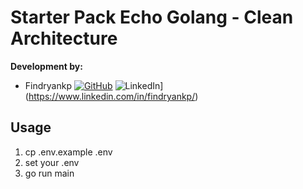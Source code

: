 # Starter Pack Echo Golang - Clean Architecture

**Development by:** 
- Findryankp
  [![GitHub](https://img.shields.io/badge/-Findryan-black?style=for-the-badge&logo=github&logoColor=white)]([https://github.com/Findryankp)
  ![LinkedIn](https://img.shields.io/badge/-Findryan-blue?style=for-the-badge&logo=linkedin&logoColor=white)](https://www.linkedin.com/in/findryankp/)

## Usage
1. cp .env.example .env
2. set your .env
3. go run main